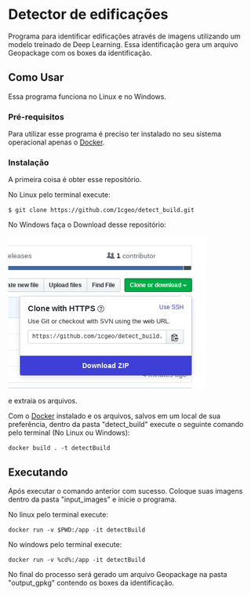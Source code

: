 # Detector de edificações

Programa para identificar edificações através de imagens utilizando um modelo treinado de Deep Learning. Essa identificação gera um arquivo Geopackage com os boxes da identificação.

## Como Usar

Essa programa funciona no Linux e no Windows.

### Pré-requisitos

Para utilizar esse programa é preciso ter instalado no seu sistema operacional apenas o
[Docker](https://docs.docker.com/install/).

### Instalação

A primeira coisa é obter esse repositório.

No Linux pelo terminal execute:
```
$ git clone https://github.com/1cgeo/detect_build.git
```
No Windows faça o Download desse repositório:

![](doc_img/download.png)

e extraia os arquivos.

Com o [Docker](https://docs.docker.com/install/) instalado e os arquivos, salvos em um local de sua preferência, dentro da pasta "detect_build" execute o seguinte comando pelo terminal (No Linux ou Windows):

```
docker build . -t detectBuild
```

## Executando

Após executar o comando anterior com sucesso. Coloque suas imagens dentro da pasta "input_images" e inicie o programa.

No linux pelo terminal execute:

```
docker run -v $PWD:/app -it detectBuild
```

No windows pelo terminal execute:

```
docker run -v %cd%:/app -it detectBuild
```

No final do processo será gerado um arquivo Geopackage na pasta "output_gpkg" contendo os boxes da identificação.